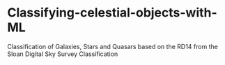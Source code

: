 # Classifying-celestial-objects-with-ML
Classification of Galaxies, Stars and Quasars based on the RD14 from the Sloan Digital Sky Survey Classification
